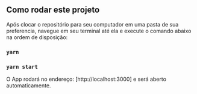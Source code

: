 ## Como rodar este projeto
Após clocar o repositório para seu computador em uma pasta de sua preferencia, navegue em seu terminal até ela e execute o comando abaixo na ordem de disposição:

### `yarn`
### `yarn start`

O App rodará no endereço: [http://localhost:3000] e será aberto automaticamente.
